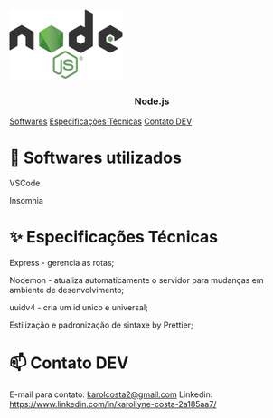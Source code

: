 <h1>
<img src="src\assets\logo.png" alt="Node.js" width="200px"/>
</h1>

<h3 align="center">
Node.js
</h3>

<p>
    <a href="#-softwares">Softwares</a>
    <a href="#-especificacoes-tecnicas"> Especificações Técnicas</a>
    <a href="#-dev">Contato DEV</a>
</p>

# :thought_balloon: Softwares utilizados

<p>VSCode<p>
<p>Insomnia<p>

# :sparkles: Especificações Técnicas

<p>Express - gerencia as rotas;</p>
<p>Nodemon - atualiza automaticamente o servidor para mudanças em ambiente de desenvolvimento;</p>
<p>uuidv4 - cria um id unico e universal;</p>
<p>Estilização e padronização de sintaxe by Prettier;</p>

# :mailbox: Contato DEV

E-mail para contato: karolcosta2@gmail.com
Linkedin: https://www.linkedin.com/in/karollyne-costa-2a185aa7/
